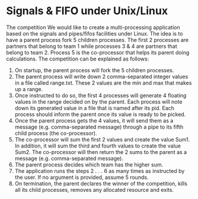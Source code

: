 # Signals & FIFO under Unix/Linux
The competition
We would like to create a multi-processing application based on the signals and pipes/fifos
facilities under Linux. The idea is to have a parent process fork 5 children processes. The
first 2 processes are partners that belong to team 1 while processes 3 & 4 are partners that
belong to team 2. Process 5 is the co-processor that helps its parent doing calculations.
The competition can be explained as follows:
1. On startup, the parent process will fork the 5 children processes.
2. The parent process will write down 2 comma-separated integer values in a file called
range.txt. These 2 values are the min and max that makes up a range.
3. Once instructed to do so, the first 4 processes will generate 4 floating values in the
range decided on by the parent. Each process will note down its generated value in
a file that is named after its pid. Each process should inform the parent once its
value is ready to be picked.
4. Once the parent process gets the 4 values, it will send them as a message (e.g.
comma-separated message) through a pipe to its fifth child process (the co-processor).
5. The co-processor will sum the first 2 values and create the value Sum1. In addition, it
will sum the third and fourth values to create the value Sum2. The co-processor will
then return the 2 sums to the parent as a message (e.g. comma-separated message).
6. The parent process decides which team has the higher sum.
7. The application runs the steps 2 . . . 6 as many times as instructed by the user. If
no argument is provided, assume 5 rounds.
8. On termination, the parent declares the winner of the competition, kills all its child
processes, removes any allocated resource and exits.
